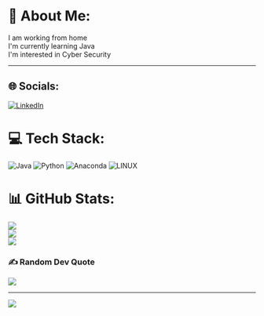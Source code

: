 # 💫 About Me:
I am working from home<br>I'm currently learning Java<br>I'm interested in Cyber Security

---


## 🌐 Socials:
[![LinkedIn](https://img.shields.io/badge/LinkedIn-%230077B5.svg?logo=linkedin&logoColor=white)](https://linkedin.com/in/https://www.linkedin.com/in/h%C3%BCseyin-ince/) 

# 💻 Tech Stack:
![Java](https://img.shields.io/badge/java-%23ED8B00.svg?style=for-the-badge&logo=java&logoColor=white) ![Python](https://img.shields.io/badge/python-3670A0?style=for-the-badge&logo=python&logoColor=ffdd54) ![Anaconda](https://img.shields.io/badge/Anaconda-%2344A833.svg?style=for-the-badge&logo=anaconda&logoColor=white) ![LINUX](https://img.shields.io/badge/Linux-FCC624?style=for-the-badge&logo=linux&logoColor=black)
# 📊 GitHub Stats:
![](https://github-readme-stats.vercel.app/api?username=hthin&theme=vue-dark&hide_border=false&include_all_commits=false&count_private=false)<br/>
![](https://github-readme-streak-stats.herokuapp.com/?user=hthin&theme=vue-dark&hide_border=false)<br/>
![](https://github-readme-stats.vercel.app/api/top-langs/?username=hthin&theme=vue-dark&hide_border=false&include_all_commits=false&count_private=false&layout=compact)

### ✍️ Random Dev Quote
![](https://quotes-github-readme.vercel.app/api?type=horizontal&theme=tokyonight)

---
[![](https://visitcount.itsvg.in/api?id=hthin&icon=0&color=0)](https://visitcount.itsvg.in)

<!-- Proudly created with GPRM ( https://gprm.itsvg.in ) -->
